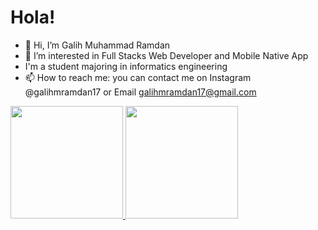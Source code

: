 # Hola! 
- 👋 Hi, I’m Galih Muhammad Ramdan
- 👀 I’m interested in Full Stacks Web Developer and Mobile Native App
- I'm a student majoring in informatics engineering
- 📫 How to reach me: you can contact me on Instagram @galihmramdan17 or Email galihmramdan17@gmail.com  


<p align="left">
<a href="https://github.com/degalih">
  <img height="180em" src="https://github-readme-stats-eight-theta.vercel.app/api?username=gilangadhan&show_icons=true&theme=algolia&include_all_commits=true&count_private=true"/>
  <img height="180em" src="https://github-readme-stats-eight-theta.vercel.app/api/top-langs/?username=gilangadhan&layout=compact&langs_count=8&theme=algolia"/>
</a>
</p>



